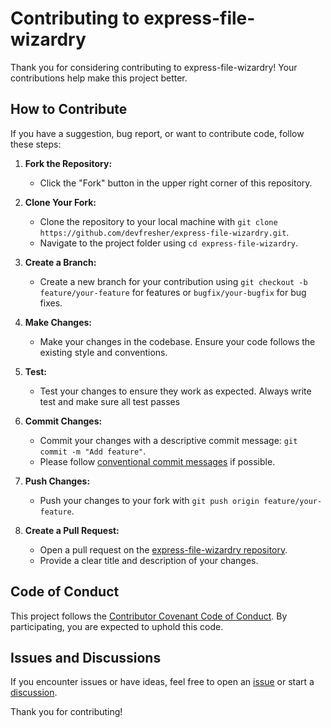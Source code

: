 # Contributing to express-file-wizardry

Thank you for considering contributing to express-file-wizardry! Your contributions help make this project better.

## How to Contribute

If you have a suggestion, bug report, or want to contribute code, follow these steps:

1. **Fork the Repository:**
   - Click the "Fork" button in the upper right corner of this repository.

2. **Clone Your Fork:**
   - Clone the repository to your local machine with `git clone https://github.com/devfresher/express-file-wizardry.git`.
   - Navigate to the project folder using `cd express-file-wizardry`.

3. **Create a Branch:**
   - Create a new branch for your contribution using `git checkout -b feature/your-feature` for features or `bugfix/your-bugfix` for bug fixes.

4. **Make Changes:**
   - Make your changes in the codebase. Ensure your code follows the existing style and conventions.

5. **Test:**
   - Test your changes to ensure they work as expected. Always write test and make sure all test passes

6. **Commit Changes:**
   - Commit your changes with a descriptive commit message: `git commit -m "Add feature"`.
   - Please follow [conventional commit messages](https://www.conventionalcommits.org/) if possible.

7. **Push Changes:**
   - Push your changes to your fork with `git push origin feature/your-feature`.

8. **Create a Pull Request:**
   - Open a pull request on the [express-file-wizardry repository](https://github.com/devfresher/express-file-wizardry).
   - Provide a clear title and description of your changes.

## Code of Conduct

This project follows the [Contributor Covenant Code of Conduct](CODE_OF_CONDUCT.md). By participating, you are expected to uphold this code.

## Issues and Discussions

If you encounter issues or have ideas, feel free to open an [issue](https://github.com/devfresher/express-file-wizardry/issues) or start a [discussion](https://github.com/devfresher/express-file-wizardry/discussions).

Thank you for contributing!
